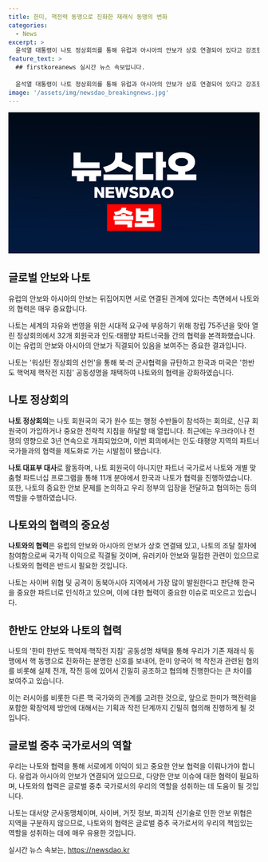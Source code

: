 ```yaml
---
title: 한미, 핵전력 동맹으로 진화한 재래식 동맹의 변화
categories:
  - News
excerpt: >
  윤석열 대통령이 나토 정상회의를 통해 유럽과 아시아의 안보가 상호 연결되어 있다고 강조했다. 나토 창립 75주년으로 열린 이번 정상회의에서는 나토 회원국들과 인도·태평양 파트너국들 간의 협력을 본격화했으며, 상호의존성이 심화되고 유럽의 안보와 아시아의 안보가 직결되고 있다는 점을 강조했다. 러시아와 북한의 군사 확장으로 한반도 안보 불안이 가중되고 있는 가운데, 나토는 한반도 핵억제 핵작전 지침을 채택하는 등 기대 이상의 성과를 이루어냈다. 이에 대한 윤 전 대사와의 정책브리핑 내용이 담겨 있다.
feature_text: >
  ## firstkoreanews 실시간 뉴스 속보입니다.

  윤석열 대통령이 나토 정상회의를 통해 유럽과 아시아의 안보가 상호 연결되어 있다고 강조했다. 나토 창립 75주년으로 열린 이번 정상회의에서는 나토 회원국들과 인도·태평양 파트너국들 간의 협력을 본격화했으며, 상호의존성이 심화되고 유럽의 안보와 아시아의 안보가 직결되고 있다는 점을 강조했다. 러시아와 북한의 군사 확장으로 한반도 안보 불안이 가중되고 있는 가운데, 나토는 한반도 핵억제 핵작전 지침을 채택하는 등 기대 이상의 성과를 이루어냈다. 이에 대한 윤 전 대사와의 정책브리핑 내용이 담겨 있다.
image: '/assets/img/newsdao_breakingnews.jpg'
---
```


<p><img src="/assets/img/newsdao_breakingnews.jpg" alt="firstkoreanews 속보" /></p>

<h2 data-ke-size="size26">글로벌 안보와 나토</h2>

<p data-ke-size="size16">유럽의 안보와 아시아의 안보는 뒤집어지면 서로 연결된 관계에 있다는 측면에서 나토와의 협력은 매우 중요합니다.</p>

<p data-ke-size="size16">나토는 세계의 자유와 번영을 위한 시대적 요구에 부응하기 위해 창립 75주년을 맞아 열린 정상회의에서 32개 회원국과 인도·태평양 파트너국들 간의 협력을 본격화했습니다. 이는 유럽의 안보와 아시아의 안보가 직결되어 있음을 보여주는 중요한 결과입니다.</p>

<p data-ke-size="size16">나토는 '워싱턴 정상회의 선언'을 통해 북·러 군사협력을 규탄하고 한국과 미국은 '한반도 핵억제 핵작전 지침' 공동성명을 채택하여 나토와의 협력을 강화하였습니다.</p>

<h2 data-ke-size="size26">나토 정상회의</h2>

<p data-ke-size="size16"><b>나토 정상회의</b>는 나토 회원국의 국가 원수 또는 행정 수반들이 참석하는 회의로, 신규 회원국이 가입하거나 중요한 전략적 지침을 하달할 때 열립니다. 최근에는 우크라이나 전쟁의 영향으로 3년 연속으로 개최되었으며, 이번 회의에서는 인도·태평양 지역의 파트너 국가들과의 협력을 제도화로 가는 시발점이 됐습니다.</p>

<p data-ke-size="size16"><b>나토 대표부 대사</b>로 활동하며, 나토 회원국이 아니지만 파트너 국가로서 나토와 개별 맞춤형 파트너십 프로그램을 통해 11개 분야에서 한국과 나토가 협력을 진행하였습니다. 또한, 나토의 중요한 안보 문제를 논의하고 우리 정부의 입장을 전달하고 협의하는 등의 역할을 수행하였습니다.</p>

<h2 data-ke-size="size26">나토와의 협력의 중요성</h2>

<p data-ke-size="size16"><b>나토와의 협력</b>은 유럽의 안보와 아시아의 안보가 상호 연결돼 있고, 나토의 조달 절차에 참여함으로써 국가적 이익으로 직결될 것이며, 유러키아 안보와 밀접한 관련이 있으므로 나토와의 협력은 반드시 필요한 것입니다.</p>

<p data-ke-size="size16">나토는 사이버 위협 및 공격이 동북아시아 지역에서 가장 많이 발원한다고 판단해 한국을 중요한 파트너로 인식하고 있으며, 이에 대한 협력이 중요한 이슈로 떠오르고 있습니다.</p>

<h2 data-ke-size="size26">한반도 안보와 나토의 협력</h2>

<p data-ke-size="size16">나토의 '한미 한반도 핵억제·핵작전 지침' 공동성명 채택을 통해 우리가 기존 재래식 동맹에서 핵 동맹으로 진화하는 분명한 신호를 보내어, 한미 양국이 핵 작전과 관련된 협의를 비롯해 실제 전개, 작전 등에 있어서 긴밀히 공조하고 협의해 진행한다는 큰 차이를 보여주고 있습니다.</p>

<p data-ke-size="size16">이는 러시아를 비롯한 다른 핵 국가와의 관계를 고려한 것으로, 앞으로 한미가 핵전력을 포함한 확장억제 방안에 대해서는 기획과 작전 단계까지 긴밀히 협의해 진행하게 될 것입니다.</p>

<h2 data-ke-size="size26">글로벌 중추 국가로서의 역할</h2>

<p data-ke-size="size16">우리는 나토와 협력을 통해 서로에게 이익이 되고 중요한 안보 협력을 이뤄나가야 합니다. 유럽과 아시아의 안보가 연결되어 있으므로, 다양한 안보 이슈에 대한 협력이 필요하며, 나토와의 협력은 글로벌 중추 국가로서의 우리의 역할을 성취하는 데 도움이 될 것입니다.</p>

<p data-ke-size="size16">나토는 대서양 군사동맹체이며, 사이버, 거짓 정보, 파괴적 신기술로 인한 안보 위협은 지역을 구분하지 않으므로, 나토와의 협력은 글로벌 중추 국가로서의 우리의 책임있는 역할을 성취하는 데에 매우 유용한 것입니다.</p>
실시간 뉴스 속보는, <a href="https://newsdao.kr" rel="dofollow">https://newsdao.kr</a>


